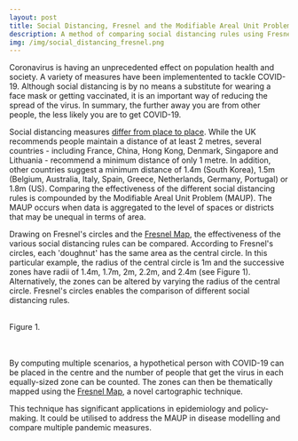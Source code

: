 ```yaml
---
layout: post
title: Social Distancing, Fresnel and the Modifiable Areal Unit Problem
description: A method of comparing social distancing rules using Fresnel's circles
img: /img/social_distancing_fresnel.png
---
```


Coronavirus is having an unprecedented effect on population health and society. A variety of measures have been implementented to tackle COVID-19. Although social distancing is by no means a substitute for wearing a face mask or getting vaccinated, it is an important way of reducing the spread of the virus. In summary, the further away you are from other people, the less likely you are to get COVID-19. 

Social distancing measures <a href="https://www.bbc.co.uk/news/science-environment-52522460">differ from place to place</a>. While the UK recommends people maintain a distance of at least 2 metres, several countries - including France, China, Hong Kong, Denmark, Singapore and Lithuania - recommend a minimum distance of only 1 metre. In addition, other countries suggest a minimum distance of 1.4m (South Korea), 1.5m (Belgium, Australia, Italy, Spain, Greece, Netherlands, Germany, Portugal) or 1.8m (US). Comparing the effectiveness of the different social distancing rules is compounded by the Modifiable Areal Unit Problem (MAUP). The MAUP occurs when data is aggregated to the level of spaces or districts that may be unequal in terms of area.

Drawing on Fresnel's circles and the <a href="https://www.liamthomasbolton.com/portfolio/FresnelMap/">Fresnel Map</a>, the effectiveness of the various social distancing rules can be compared. According to Fresnel's circles, each 'doughnut' has the same area as the central circle. In this particular example, the radius of the central circle is 1m and the successive zones have radii of 1.4m, 1.7m, 2m, 2.2m, and 2.4m (see Figure 1). Alternatively, the zones can be altered by varying the radius of the central circle. Fresnel's circles enables the comparison of different social distancing rules.

<br>

<div class="col">
	<img class="col" src="{{ site.baseurl }}/img/social_distancing_fresnel_figure1.png" alt="" title=""/>
</div>

<div class="col three caption">
	Figure 1.
</div>

<br>
<br>

By computing multiple scenarios, a hypothetical person with COVID-19 can be placed in the centre and the number of people that get the virus in each equally-sized zone can be counted. The zones can then be thematically mapped using the <a href="https://www.liamthomasbolton.com/portfolio/FresnelMap/">Fresnel Map</a>, a novel cartographic technique.

This technique has significant applications in epidemiology and policy-making. It could be utilised to address the MAUP in disease modelling and compare multiple pandemic measures.
